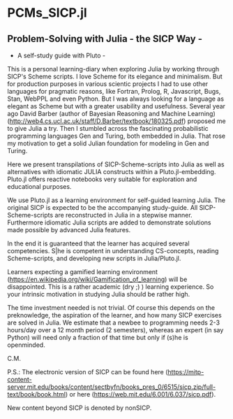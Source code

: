 # PCMs_SICP.jl
##  Problem-Solving with Julia - the SICP Way -
- A self-study guide with Pluto - 

This is a personal learning-diary when exploring Julia by working through SICP's Scheme scripts. I love Scheme for its elegance and minimalism. But for production purposes in various scientic projects I had to use other languages for pragmatic reasons, like Fortran, Prolog, R, Javascript, Bugs, Stan, WebPPL and even Python. But I was always looking for a language as elegant as Scheme but with a greater usability and usefulness. Several year ago David Barber (author of Bayesian Reasoning and Machine Learning) (http://web4.cs.ucl.ac.uk/staff/D.Barber/textbook/180325.pdf) proposed me to give Julia a try. Then I stumbled across the fascinating probabilistic programming languages Gen and Turing, both embedded in Julia. That rose my motivation to get a solid Julian foundation for modeling in Gen and Turing.

Here we present transpilations of SICP-Scheme-scripts into Julia as well as alternatives with idiomatic JULIA constructs within a Pluto.jl-embedding. Pluto.jl offers reactive notebooks very suitable for exploration and educational purposes.

We use Pluto.jl as a learning environment for self-guided learning Julia. The original SICP is expected to be the accompanying study-guide. All SICP-Scheme-scripts are reconstructed in Julia in a stepwise manner. Furthermore idiomatic Julia scripts are added to demonstrate solutions made possible by advanced Julia features.

In the end it is guaranteed that the learner has acquired several competencies. S|he is competent in understanding CS-concepts, reading Scheme-scripts, and developing new scripts in Julia/Pluto.jl.

Learners expecting a gamified learning environment (https://en.wikipedia.org/wiki/Gamification_of_learning) will be disappointed. This is a rather academic (dry ;) ) learning experience. So your intrinsic motivation in studying Julia should be rather high.

The time investment needed is not trivial. Of course this depends on the preknowledge, the aspiration of the learner, and how many SICP exercises are solved in Julia. We estimate that a newbee to programming needs 2-3 hours/day over a 12 month period (2 semesters), whereas an expert (in say Python) will need only a fraction of that time but only if (s)he is openminded.

C.M.

P.S.: The electronic version of SICP can be found here (https://mitp-content-server.mit.edu/books/content/sectbyfn/books_pres_0/6515/sicp.zip/full-text/book/book.html) or here (https://web.mit.edu/6.001/6.037/sicp.pdf).

New content beyond SICP is denoted by nonSICP.
